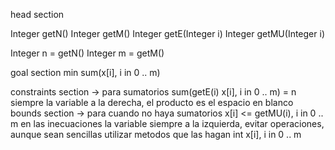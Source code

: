 head section

Integer getN()
Integer getM()
Integer getE(Integer i)
Integer getMU(Integer i)

Integer n = getN()
Integer m = getM()

goal section
min sum(x[i], i in 0 .. m)

constraints section -> para sumatorios
sum(getE(i) x[i], i in 0 .. m) = n
	siempre la variable a la derecha, el producto es el espacio en blanco
bounds section -> para cuando no haya sumatorios
x[i] <= getMU(i), i in 0 .. m
	en las inecuaciones la variable siempre a la izquierda, evitar operaciones, aunque sean sencillas utilizar metodos que las hagan
int
x[i], i in 0 .. m
